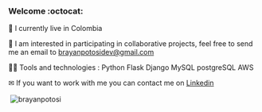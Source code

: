 ### Welcome	:octocat:

:house_with_garden: I currently live in Colombia

:rocket: I am interested in participating in collaborative projects, feel free to send me an email to brayanpotosidev@gmail.com

👨‍💻 Tools and technologies : Python Flask Django MySQL postgreSQL AWS

✉ If you want to work with me you can contact me on [Linkedin](https://www.linkedin.com/in/brayanpotosi/ "Linkedin")

<p>&nbsp;<img align="center" src="https://github-readme-stats.vercel.app/api?username=brayanpotosi&show_icons=true" alt="brayanpotosi" /></p>

